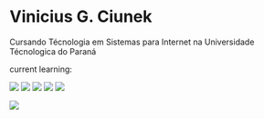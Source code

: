 <h1>Vinicius G. Ciunek</h1>
<p> Cursando Técnologia em Sistemas para Internet  na Universidade Técnologica do Paraná </p>
<p> current learning: </p> 

<img src="https://img.shields.io/badge/Java-ED8B00?style=for-the-badge&logo=java&logoColor=white" /> <img src="https://img.shields.io/badge/JavaScript-F7DF1E?style=for-the-badge&logo=javascript&logoColor=black" /> <img src="https://img.shields.io/badge/HTML5-E34F26?style=for-the-badge&logo=html5&logoColor=white" /> <img src="https://img.shields.io/badge/CSS3-1572B6?style=for-the-badge&logo=css3&logoColor=white" />
<img src="https://img.shields.io/badge/Java-777BB4?style=for-the-badge&logo=php&logoColor=white" /> 

<div>
<a href="https://instagram.com/vinicius_ciunek" target="_blank"><img src="https://img.shields.io/badge/Instagram-E4405F?style=for-the-badge&logo=instagram&logoColor=white" target="_blank"></a>
</div>

